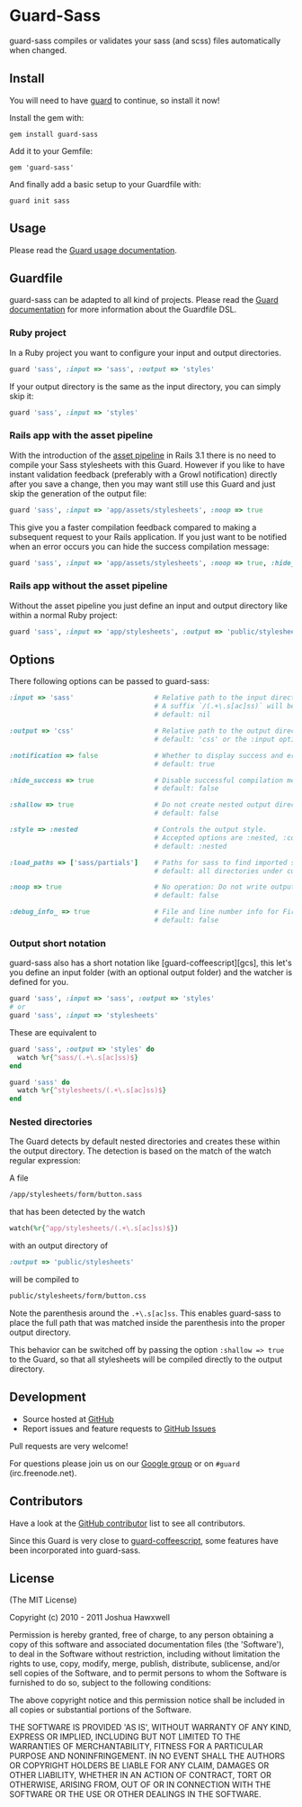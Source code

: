 # Guard-Sass

guard-sass compiles or validates your sass (and scss) files automatically when changed.

## Install

You will need to have [guard](http://github.com/guard/guard) to continue, so install it now!

Install the gem with:

    gem install guard-sass

Add it to your Gemfile:

    gem 'guard-sass'

And finally add a basic setup to your Guardfile with:

    guard init sass

## Usage

Please read the [Guard usage documentation](https://github.com/guard/guard#readme).

## Guardfile

guard-sass can be adapted to all kind of projects. Please read the
[Guard documentation](https://github.com/guard/guard#readme) for more information about the Guardfile DSL.

### Ruby project

In a Ruby project you want to configure your input and output directories.

```ruby
guard 'sass', :input => 'sass', :output => 'styles'
```

If your output directory is the same as the input directory, you can simply skip it:

```ruby
guard 'sass', :input => 'styles'
```

### Rails app with the asset pipeline

With the introduction of the [asset pipeline](http://guides.rubyonrails.org/asset_pipeline.html)
in Rails 3.1 there is no need to compile your Sass stylesheets with this Guard. However if you
like to have instant validation feedback (preferably with a Growl notification) directly after
you save a change, then you may want still use this Guard and just skip the generation of the
output file:

```ruby
guard 'sass', :input => 'app/assets/stylesheets', :noop => true
```

This give you a faster compilation feedback compared to making a subsequent request to your
Rails application. If you just want to be notified when an error occurs you can hide the
success compilation message:

```ruby
guard 'sass', :input => 'app/assets/stylesheets', :noop => true, :hide_success => true
```

### Rails app without the asset pipeline

Without the asset pipeline you just define an input and output directory like within a normal Ruby project:

```ruby
guard 'sass', :input => 'app/stylesheets', :output => 'public/stylesheets'
```

## Options

There following options can be passed to guard-sass:

```ruby
:input => 'sass'                    # Relative path to the input directory.
                                    # A suffix `/(.+\.s[ac]ss)` will be added to this option.
                                    # default: nil

:output => 'css'                    # Relative path to the output directory.
                                    # default: 'css' or the :input option when supplied

:notification => false              # Whether to display success and error notifications after finished.
                                    # default: true

:hide_success => true               # Disable successful compilation messages.
                                    # default: false

:shallow => true                    # Do not create nested output directories.
                                    # default: false

:style => :nested                   # Controls the output style.
                                    # Accepted options are :nested, :compact, :compressed and :expanded
                                    # default: :nested

:load_paths => ['sass/partials']    # Paths for sass to find imported sass files from.
                                    # default: all directories under current

:noop => true                       # No operation: Do not write output file
                                    # default: false

:debug_info_ => true                # File and line number info for FireSass.
                                    # default: false
```

### Output short notation

guard-sass also has a short notation like [guard-coffeescript][gcs], this let's you define
an input folder (with an optional output folder) and the watcher is defined for you.

```ruby
guard 'sass', :input => 'sass', :output => 'styles'
# or
guard 'sass', :input => 'stylesheets'
```

These are equivalent to

```ruby
guard 'sass', :output => 'styles' do
  watch %r{^sass/(.+\.s[ac]ss)$}
end

guard 'sass' do
  watch %r{^stylesheets/(.+\.s[ac]ss)$}
end
```

### Nested directories

The Guard detects by default nested directories and creates these within the output directory.
The detection is based on the match of the watch regular expression:

A file

```bash
/app/stylesheets/form/button.sass
```

that has been detected by the watch

```ruby
watch(%r{^app/stylesheets/(.+\.s[ac]ss)$})
```

with an output directory of

```ruby
:output => 'public/stylesheets'
```

will be compiled to

```bash
public/stylesheets/form/button.css
```

Note the parenthesis around the `.+\.s[ac]ss`. This enables guard-sass to place the full
path that was matched inside the parenthesis into the proper output directory.

This behavior can be switched off by passing the option `:shallow => true` to the Guard, so that
all stylesheets will be compiled directly to the output directory.

## Development

- Source hosted at [GitHub](https://github.com/hawx/guard-sass)
- Report issues and feature requests to [GitHub Issues](https://github.com/hawx/guard-sass/issues)

Pull requests are very welcome!

For questions please join us on our [Google group](http://groups.google.com/group/guard-dev) or
on `#guard` (irc.freenode.net).

## Contributors

Have a look at the [GitHub contributor](https://github.com/hawx/guard-sass/contributors) list to
see all contributors.

Since this Guard is very close to [guard-coffeescript](http://github.com/netzpirat/guard-coffeescript),
some features have been incorporated into guard-sass.

## License

(The MIT License)

Copyright (c) 2010 - 2011 Joshua Hawxwell

Permission is hereby granted, free of charge, to any person obtaining
a copy of this software and associated documentation files (the
'Software'), to deal in the Software without restriction, including
without limitation the rights to use, copy, modify, merge, publish,
distribute, sublicense, and/or sell copies of the Software, and to
permit persons to whom the Software is furnished to do so, subject to
the following conditions:

The above copyright notice and this permission notice shall be
included in all copies or substantial portions of the Software.

THE SOFTWARE IS PROVIDED 'AS IS', WITHOUT WARRANTY OF ANY KIND,
EXPRESS OR IMPLIED, INCLUDING BUT NOT LIMITED TO THE WARRANTIES OF
MERCHANTABILITY, FITNESS FOR A PARTICULAR PURPOSE AND NONINFRINGEMENT.
IN NO EVENT SHALL THE AUTHORS OR COPYRIGHT HOLDERS BE LIABLE FOR ANY
CLAIM, DAMAGES OR OTHER LIABILITY, WHETHER IN AN ACTION OF CONTRACT,
TORT OR OTHERWISE, ARISING FROM, OUT OF OR IN CONNECTION WITH THE
SOFTWARE OR THE USE OR OTHER DEALINGS IN THE SOFTWARE.

